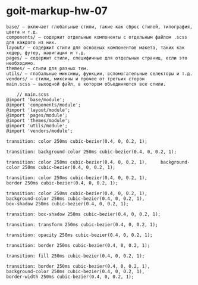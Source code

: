# goit-markup-hw-07

    base/ — включает глобальные стили, такие как сброс стилей, типография, цвета и т.д.
    components/ — содержит отдельные компоненты с отдельным файлом .scss для каждого из них.
    layout/ — содержит стили для основных компонентов макета, таких как хедер, футер, навигация и т.д.
    pages/ — содержит стили, специфичные для отдельных страниц, если это необходимо.
    themes/ — стили для разных тем.
    utils/ — глобальные миксины, функции, вспомогательные селекторы и т.д.
    vendors/ — стили, миксины и прочее от третьих сторон
    main.scss — выходной файл, в котором объединяются все стили.

        // main.scss
    @import 'base/module';
    @import 'components/module';
    @import 'layout/module';
    @import 'pages/module';
    @import 'themes/module';
    @import 'utils/module';
    @import 'vendors/module';

    transition: color 250ms cubic-bezier(0.4, 0, 0.2, 1);

    transition: background-color 250ms cubic-bezier(0.4, 0, 0.2, 1);

    transition: color 250ms cubic-bezier(0.4, 0, 0.2, 1),     background-color 250ms cubic-bezier(0.4, 0, 0.2, 1);

    transition: color 250ms cubic-bezier(0.4, 0, 0.2, 1),
    border 250ms cubic-bezier(0.4, 0, 0.2, 1);

    transition: color 250ms cubic-bezier(0.4, 0, 0.2, 1),
    background-color 250ms cubic-bezier(0.4, 0, 0.2, 1),
    box-shadow 250ms cubic-bezier(0.4, 0, 0.2, 1);

    transition: box-shadow 250ms cubic-bezier(0.4, 0, 0.2, 1);

    transition: transform 250ms cubic-bezier(0.4, 0, 0.2, 1);

    transition: opacity 250ms cubic-bezier(0.4, 0, 0.2, 1);

    transition: border 250ms cubic-bezier(0.4, 0, 0.2, 1);

    transition: fill 250ms cubic-bezier(0.4, 0, 0.2, 1);

    transition: border 250ms cubic-bezier(0.4, 0, 0.2, 1),
    background-color 250ms cubic-bezier(0.4, 0, 0.2, 1),
    border-width 250ms cubic-bezier(0.4, 0, 0.2, 1);
